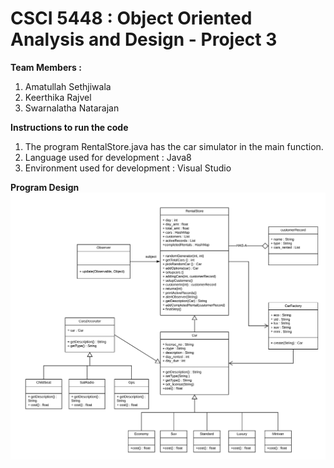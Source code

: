 # CSCI 5448 : Object Oriented Analysis and Design - Project 3
**Team  Members :** 
1. Amatullah Sethjiwala
2. Keerthika Rajvel
3. Swarnalatha Natarajan

**Instructions to run the code**
1. The program RentalStore.java has the car simulator in the main function.
2. Language used for development : Java8
3. Environment used for development : Visual Studio

**Program Design**
![Test Image 1](Project3.png)
